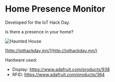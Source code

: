 Home Presence Monitor
============
Developed for the IoT Hack Day.

Is there a presence  in your home?

![Haunted House](http://files.slembcke.net/temp/haunted.jpg)

[http://iothackday.mn/](http://iothackday.mn/)

Hardware used:

* Display: https://www.adafruit.com/products/938
* RFID: https://www.adafruit.com/products/364  
